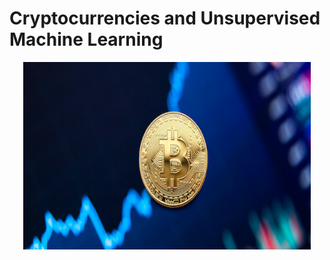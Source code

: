 # Cryptocurrencies and Unsupervised Machine Learning

<p align="center">
  <img width="460" height="300" src="https://github.com/conorwhanson/Cryptocurrencies/blob/main/resources/coin1.png">
</p>